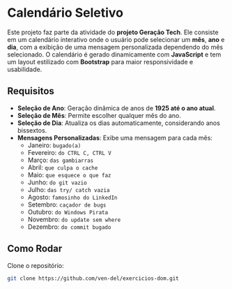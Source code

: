 # Calendário Seletivo

Este projeto faz parte da atividade do **projeto Geração Tech**. Ele consiste em um calendário interativo onde o usuário pode selecionar um **mês**, **ano** e **dia**, com a exibição de uma mensagem personalizada dependendo do mês selecionado. O calendário é gerado dinamicamente com **JavaScript** e tem um layout estilizado com **Bootstrap** para maior responsividade e usabilidade.

## Requisitos

- **Seleção de Ano**: Geração dinâmica de anos de **1925 até o ano atual**.
- **Seleção de Mês**: Permite escolher qualquer mês do ano.
- **Seleção de Dia**: Atualiza os dias automaticamente, considerando anos bissextos.
- **Mensagens Personalizadas**: Exibe uma mensagem para cada mês:
  - Janeiro: `bugado(a)`
  - Fevereiro: `do CTRL C, CTRL V`
  - Março: `das gambiarras`
  - Abril: `que culpa o cache`
  - Maio: `que esquece o que faz`
  - Junho: `do git vazio`
  - Julho: `das try/ catch vazia`
  - Agosto: `famosinho do LinkedIn`
  - Setembro: `caçador de bugs`
  - Outubro: `do Windows Pirata`
  - Novembro: `do update sem where`
  - Dezembro: `do commit bugado`

## Como Rodar

Clone o repositório:

```bash
git clone https://github.com/ven-del/exercicios-dom.git
